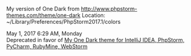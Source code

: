 My version of One Dark from http://www.phpstorm-themes.com/theme/one-dark
Location: ~/Library/Preferences/PhpStorm2017.1/colors

May 1, 2017 6:29 AM, Monday  
Deprecated in favor of [My One Dark theme for IntelliJ IDEA, PhpStorm, PyCharm, RubyMine, WebStorm](https://github.com/resting/idea-one-dark-theme)
